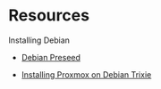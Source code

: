 # Resources

Installing Debian
- [Debian Preseed](https://wiki.debian.org/DebianInstaller/Preseed)

- [Installing Proxmox on Debian
  Trixie](https://pve.proxmox.com/wiki/Install_Proxmox_VE_on_Debian_13_Trixie)
